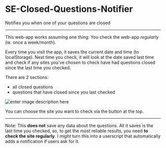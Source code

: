# SE-Closed-Questions-Notifier
Notifies you when one of your questions are closed

---
This web-app works assuming one thing: You check the web-app *regularly* (ie. once a week/month).

Every time you visit the app, it saves the current date and time (to localStorage). Next time you check, it will look at the date saved last time and check if any sites you've chosen to check have had questions closed since the last time you checked.

There are 2 sections:

- all closed questions
- questions that have closed since you last checked

![enter image description here][1]

You can choose the site you want to check via the button at the top.

  [1]: http://i.stack.imgur.com/N8GlC.png

---

Note: This **does not** save any data about the questions. All it saves is the last time you checked, so, to get the most reliable results, you need **to check the site regularly**. I *might* turn this into a userscript that automatically adds a notification if users ask for it.  
